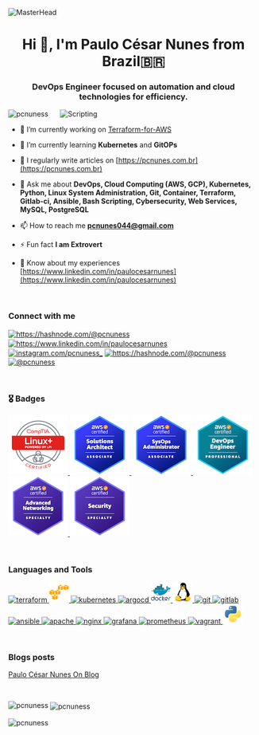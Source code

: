 ![MasterHead](https://cdn.dribbble.com/userupload/7725814/file/original-ad34e5a3d587a8a90b6586de67710225.gif)
<h1 align="center">Hi 👋, I'm Paulo César Nunes from Brazil🇧🇷</h1>

<h3 align="center">DevOps Engineer focused on automation and cloud technologies for efficiency.</h3>
<img align="right" alt="Scripting" width="400" src="https://cdn.dribbble.com/userupload/7725640/file/original-a2b82ab8779ece4c49df3672f7753ccb.gif">

<p align="left"> <img src="https://komarev.com/ghpvc/?username=pcnuness&label=Profile%20views&color=0e75b6&style=fla" alt="pcnuness" /> </p>

- 🔭 I’m currently working on [Terraform-for-AWS](https://github.com/pcnuness/iac/terraform/provider-family-aws)

- 🌱 I’m currently learning **Kubernetes** and **GitOPs**

- 📝 I regularly write articles on [https://pcnunes.com.br](https://pcnunes.com.br)

- 💬 Ask me about **DevOps, Cloud Computing (AWS, GCP), Kubernetes, Python, Linux System Administration, Git, Container, Terraform, Gitlab-ci, Ansible, Bash Scripting, Cybersecurity, Web Services, MySQL, PostgreSQL**

- 📫 How to reach me **pcnunes044@gmail.com**

- ⚡ Fun fact **I am Extrovert**

- 📄 Know about my experiences [https://www.linkedin.com/in/paulocesarnunes](https://www.linkedin.com/in/paulocesarnunes)

<br />

<h3 align="left">Connect with me</h3>
<p align="left">
<a href="https://dev.to/@pcnuness" target="blank"><img align="center" src="https://raw.githubusercontent.com/rahuldkjain/github-profile-readme-generator/master/src/images/icons/Social/devto.svg" alt="https://hashnode.com/@pcnuness" height="30" width="40" /></a>
<a href="https://www.linkedin.com/in/paulocesarnunes" target="blank"><img align="center" src="https://raw.githubusercontent.com/rahuldkjain/github-profile-readme-generator/master/src/images/icons/Social/linked-in-alt.svg" alt="https://www.linkedin.com/in/paulocesarnunes" height="30" width="40" /></a>
<a href="https://instagram.com/pcnuness_" target="blank"><img align="center" src="https://raw.githubusercontent.com/rahuldkjain/github-profile-readme-generator/master/src/images/icons/Social/instagram.svg" alt="instagram.com/pcnuness_" height="30" width="40" /></a>
<a href="https://hashnode.com/@pcnuness" target="blank"><img align="center" src="https://raw.githubusercontent.com/rahuldkjain/github-profile-readme-generator/master/src/images/icons/Social/hashnode.svg" alt="https://hashnode.com/@pcnuness" height="30" width="40" /></a>
<a href="https://pcnuness.medium.com" target="blank"><img align="center" src="https://raw.githubusercontent.com/rahuldkjain/github-profile-readme-generator/master/src/images/icons/Social/medium.svg" alt="@pcnuness" height="30" width="40" /></a>
</p>

<br />

<h3 align="left">🎖️ Badges</h3>
<p align="left">
<a href="https://www.credly.com/badges/bbf28a1b-ade7-4932-876b-b0ec981a587c/public_url" target="_blank" rel="noreferrer"> <img src=".images/comptia.png" alt="CompTIA Linux"width="120"height="120"/> <a>
<a href="https://www.credly.com/badges/96c9866f-2e8d-4b73-869d-436572dcfea7/public_url" target="_blank" rel="noreferrer"> <img src=".images/solutions_architect_associate.png" alt="Soluctions"width="120"height="120"/> <a>
<a href="https://www.credly.com/badges/a6269d5a-86d5-4437-9280-34120bb62f2e/public_url" target="_blank" rel="noreferrer"> <img src=".images/sysops_associate.png" alt="SysOPS"width="120"height="120"/> <a>
<a href="https://www.credly.com/badges/3b625b8c-91af-4cc9-b83e-c9abfd935751/public_url" target="_blank" rel="noreferrer"> <img src=".images/devops_professional.png" alt="DevOps"width="120"height="120"/> <a>
<a href="https://www.credly.com/badges/46564202-3c0b-4e51-91b6-d1d7917b1754/public_url" target="_blank" rel="noreferrer"> <img src=".images/networking_specialty.png" alt="Network"width="120"height="120"/> <a>
<a href="https://www.credly.com/badges/0f659a7f-fb3a-4269-858a-07b315d27189/public_url" target="_blank" rel="noreferrer"> <img src=".images/security_specialty.png" alt="Security"width="120"height="120"/> <a>
</p>

<br />

<h3 align="left">Languages and Tools</h3>
<p align="left"> <a href="https://www.terraform.io" target="_blank" rel="noreferrer"> <img src="https://cdn.jsdelivr.net/gh/devicons/devicon/icons/terraform/terraform-original-wordmark.svg" alt="terraform" width="40" height="40"/> </a> <a href="https://aws.amazon.com" target="_blank" rel="noreferrer"> <img src="https://github.com/devicons/devicon/blob/master/icons/amazonwebservices/amazonwebservices-original.svg" alt="aws" width="40" height="40"/> </a> <a href="https://kubernetes.io" target="_blank" rel="noreferrer"> <img src="https://www.vectorlogo.zone/logos/kubernetes/kubernetes-icon.svg" alt="kubernetes" width="40" height="40"/> </a> <a href="" target="_blank" rel="noreferrer"> <img src="https://cdn.jsdelivr.net/gh/devicons/devicon/icons/argocd/argocd-original.svg" alt="argocd" width="40" height="40"/> </a> <a href="https://www.docker.com/" target="_blank" rel="noreferrer"> <img src="https://raw.githubusercontent.com/devicons/devicon/master/icons/docker/docker-original-wordmark.svg" alt="docker" width="40" height="40"/> </a> <a href="https://www.linux.org/" target="_blank" rel="noreferrer"> <img src="https://raw.githubusercontent.com/devicons/devicon/master/icons/linux/linux-original.svg" alt="linux" width="40" height="40"/> </a> <a href="https://git-scm.com/" target="_blank" rel="noreferrer"> <img src="https://www.vectorlogo.zone/logos/git-scm/git-scm-icon.svg" alt="git" width="40" height="40"/> </a> <a href="https://www.gitlab.com" target="_blank" rel="noreferrer"> <img src="https://cdn.jsdelivr.net/gh/devicons/devicon/icons/gitlab/gitlab-original.svg" alt="gitlab" width="40" height="40"/> </a> <a href="https://www.ansible.com" target="_blank" rel="noreferrer"> <img src="https://cdn.jsdelivr.net/gh/devicons/devicon/icons/ansible/ansible-original.svg" alt="ansible" width="40" height="40"/> </a> <a href="https://www.apache.com" target="_blank" rel="noreferrer"> <img src="https://cdn.jsdelivr.net/gh/devicons/devicon/icons/apache/apache-original.svg" alt="apache" width="40" height="40"/> </a> <a href="https://www.nginx.com" target="_blank" rel="noreferrer"> <img src="https://cdn.jsdelivr.net/gh/devicons/devicon/icons/nginx/nginx-original.svg" alt="nginx" width="40" height="40"/> </a> <a href="https://www.grafana.com" target="_blank" rel="noreferrer"> <img src="https://cdn.jsdelivr.net/gh/devicons/devicon/icons/grafana/grafana-original.svg" alt="grafana" width="40" height="40"/> </a> <a href="https://www.prometheus.com" target="_blank" rel="noreferrer"> <img src="https://cdn.jsdelivr.net/gh/devicons/devicon/icons/prometheus/prometheus-original.svg" alt="prometheus" width="40" height="40"/> </a> <a href="https://www.vagrant.com" target="_blank" rel="noreferrer"> <img src="https://cdn.jsdelivr.net/gh/devicons/devicon/icons/vagrant/vagrant-original.svg" alt="vagrant" width="40" height="40"/> </a> <a href="https://www.python.org" target="_blank" rel="noreferrer"> <img src="https://raw.githubusercontent.com/devicons/devicon/master/icons/python/python-original.svg" alt="python" width="40" height="40"/> </a> </p>

<br />

<h3 align="left">Blogs posts</h3>
<p align="left">
<a href="https://pcnunes.com.br" target="_blank">Paulo César Nunes On Blog </a>
</p>

<br />

<p><img align="left" src="https://github-readme-stats.vercel.app/api/top-langs?username=pcnuness&show_icons=true&locale=en&layout=compact" alt="pcnuness" /></p>

<p>&nbsp;<img align="center" src="https://github-readme-stats.vercel.app/api?username=pcnuness&show_icons=true&locale=en" alt="pcnuness" /></p>

<p><img align="center" src="https://github-readme-streak-stats.herokuapp.com/?user=pcnuness&" alt="pcnuness" /></p>
